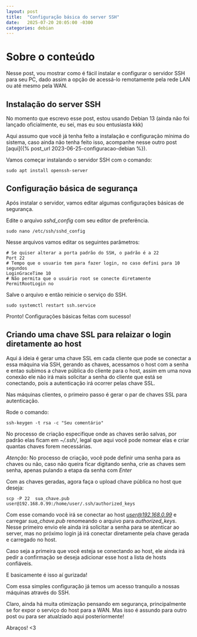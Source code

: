 ```yaml
---
layout: post
title:  "Configuração básica do server SSH"
date:   2025-07-20 20:05:00 -0300
categories: debian
---
```

# Sobre o conteúdo

Nesse post, vou mostrar como é fácil instalar e configurar o servidor SSH para seu PC, dado assim a opção de acessá-lo remotamente pela rede LAN ou até mesmo pela WAN.

## Instalação do server SSH

No momento que escrevo esse post, estou usando Debian 13 (ainda não foi lançado oficialmente, eu sei, mas eu sou entusiasta kkk)

Aqui assumo que você já tenha feito a instalação e configuração mínima do sistema, caso ainda não tenha feito isso, acompanhe nesse outro post [aqui]({% post_url 2023-06-25-configuracao-debian %}).

Vamos começar instalando o servidor SSH com o comando:
~~~shell
sudo apt install openssh-server
~~~

## Configuração básica de segurança

Após instalar o servidor, vamos editar algumas configurações básicas de segurança.

Edite o arquivo *sshd_config* com seu editor de preferência.

~~~shell
sudo nano /etc/ssh/sshd_config
~~~

Nesse arquivos vamos editar os seguintes parâmetros:

```
# Se quiser alterar a porta padrão do SSH, o padrão é a 22
Port 22 
# Tempo que o usuario tem para fazer login, no caso defini para 10 segundos
LoginGraceTime 10 
# Não permita que o usuário root se conecte diretamente
PermitRootLogin no
```

Salve o arquivo e então reinicie o serviço do SSH.

~~~shell
sudo systemctl restart ssh.service
~~~

Pronto! 
Configurações básicas feitas com sucesso!

## Criando uma chave SSL para relaizar o login diretamente ao host

Aqui á ideia é gerar uma chave SSL em cada cliente que pode se conectar a essa máquina via SSH, gerando as chaves, acessamos o host com a senha e entao subimos a chave pública do cliente para o host, assim em uma nova conexão ele não irá mais solicitar a senha do cliente que está se conectando, pois a autenticação irá ocorrer pelas chave SSL.

Nas máquinas clientes, o primeiro passo é gerar o par de chaves SSL para autenticação.

Rode o comando:

~~~shell
ssh-keygen -t rsa -c "Seu comentário"
~~~

No processo de criação especifique onde as chaves serão salvas, por padrão elas ficam em *~/.ssh/*, legal que aqui você pode nomear elas e criar quantas chaves forem necessárias.

*Atenção:* No processo de criação, você pode definir uma senha para as chaves ou não, caso não queira ficar digitando senha, crie as chaves sem senha, apenas pulando a etapa da senha com *Enter*


Com as chaves geradas, agora faça o upload chave pública no host que deseja:

~~~shell
scp -P 22  sua_chave.pub user@192.168.0.99:/home/user/.ssh/authorized_keys
~~~
Com esse comando você irá se conectar ao host *user@192.168.0.99* e carregar *sua_chave.pub* renomeando o arquivo para *authorized_keys*. Nesse primeiro envio ele ainda irá solicitar a senha para se atenticar ao server, mas no próximo login já irá conectar diretamente pela chave gerada e carregado no host.

Caso seja a primeira que você esteja se conectando ao host, ele ainda irá pedir a confirmação se deseja adicionar esse host a lista de hosts confiáveis.

E basicamente é isso aí gurizada!

Com essa simples configuração já temos um acesso tranquilo a nossas máquinas através do SSH.

Claro, ainda há muita otimização pensando em segurança, principalmente se for expor o serviço do host para a WAN. Mas isso é assundo para outro post ou para ser atualziado aqui posteriormente!

Abraços! <3